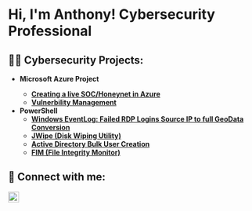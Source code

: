 <h1>Hi, I'm Anthony! Cybersecurity Professional

<h2>👨‍💻 Cybersecurity Projects:</h2>

- <b>Microsoft Azure Project
  -  [Creating a live SOC/Honeynet in Azure](https://github.com/AntObiyan/Azure-SOC)
  -  [Vulnerbility Management](https://github.com/joshmadakor1/Jwipe.PowerShell)
- <b>PowerShell</b>
  - [Windows EventLog: Failed RDP Logins Source IP to full GeoData Conversion](https://github.com/joshmadakor1/Sentinel-Lab)
  - [JWipe (Disk Wiping Utility)](https://github.com/joshmadakor1/Jwipe.PowerShell)
  - [Active Directory Bulk User Creation](https://github.com/joshmadakor1/AD_PS)
  - [FIM (File Integrity Monitor)](https://github.com/joshmadakor1/PowerShell-Integrity-FIM)


<h2> 🤳 Connect with me:</h2>

[<img align="left" alt="JoshMadakor | LinkedIn" width="22px" src="https://cdn.jsdelivr.net/npm/simple-icons@v3/icons/linkedin.svg" />][linkedin]


[linkedin]: https://linkedin.com/in/darren-a-obiyan

